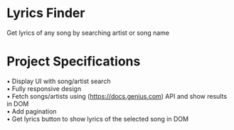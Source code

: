 # Lyrics Finder
Get lyrics of any song by searching artist or song name

# Project Specifications
• Display UI with song/artist search                                                                     
• Fully responsive design                                                                                
• Fetch songs/artists using (https://docs.genius.com) API and show results in DOM                        
• Add pagination                                                                                         
• Get lyrics button to show lyrics of the selected song in DOM                                           